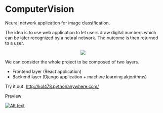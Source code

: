 # ComputerVision
Neural network application for image classification. 

The idea is to use web application to let users draw digital numbers which can be later 
recognized by a neural network. The outcome is then returned to a user.

<p align="center">
<img src="https://media.giphy.com/media/xVGNVwSllbYir6Md7J/giphy.gif">
</p>

We can consider the whole project to be composed of two layers. 
- Frontend layer (React application)
- Backend layer (Django application + machine learning algorithms)

Try it out: http://kol478.pythonanywhere.com/

Preview

[![Alt text](http://i3.ytimg.com/vi/rzdc8fCv1Dw/hqdefault.jpg)](https://www.youtube.com/watch?v=rzdc8fCv1Dw&)
